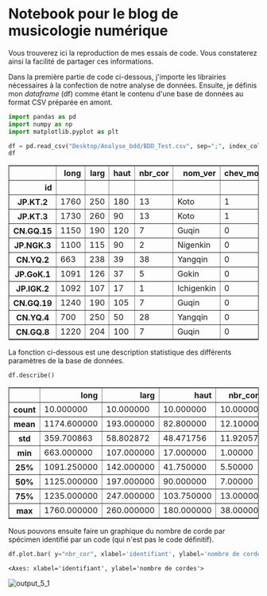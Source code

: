 # Notebook pour le blog de musicologie numérique

Vous trouverez ici la reproduction de mes essais de code. Vous constaterez ainsi la facilité de partager ces informations.

Dans la première partie de code ci-dessous, j'importe les librairies nécessaires à la confection de notre analyse de données. Ensuite, je définis mon *dataframe* (df) comme étant le contenu d'une base de données au format CSV préparée en amont.


```python
import pandas as pd
import numpy as np
import matplotlib.pyplot as plt

df = pd.read_csv("Desktop/Analyse_bdd/BDD_Test.csv", sep=";", index_col=0)
df
```




<div>
<style scoped>
    .dataframe tbody tr th:only-of-type {
        vertical-align: middle;
    }

    .dataframe tbody tr th {
        vertical-align: top;
    }

    .dataframe thead th {
        text-align: right;
    }
</style>
<table border="1" class="dataframe">
  <thead>
    <tr style="text-align: right;">
      <th></th>
      <th>long</th>
      <th>larg</th>
      <th>haut</th>
      <th>nbr_cor</th>
      <th>nom_ver</th>
      <th>chev_mob</th>
      <th>Chev_im</th>
      <th>pas_chev</th>
    </tr>
    <tr>
      <th>id</th>
      <th></th>
      <th></th>
      <th></th>
      <th></th>
      <th></th>
      <th></th>
      <th></th>
      <th></th>
    </tr>
  </thead>
  <tbody>
    <tr>
      <th>JP.KT.2</th>
      <td>1760</td>
      <td>250</td>
      <td>180</td>
      <td>13</td>
      <td>Koto</td>
      <td>1</td>
      <td>0</td>
      <td>0</td>
    </tr>
    <tr>
      <th>JP.KT.3</th>
      <td>1730</td>
      <td>260</td>
      <td>90</td>
      <td>13</td>
      <td>Koto</td>
      <td>1</td>
      <td>0</td>
      <td>0</td>
    </tr>
    <tr>
      <th>CN.GQ.15</th>
      <td>1150</td>
      <td>190</td>
      <td>120</td>
      <td>7</td>
      <td>Guqin</td>
      <td>0</td>
      <td>0</td>
      <td>1</td>
    </tr>
    <tr>
      <th>JP.NGK.3</th>
      <td>1100</td>
      <td>115</td>
      <td>90</td>
      <td>2</td>
      <td>Nigenkin</td>
      <td>0</td>
      <td>0</td>
      <td>1</td>
    </tr>
    <tr>
      <th>CN.YQ.2</th>
      <td>663</td>
      <td>238</td>
      <td>39</td>
      <td>38</td>
      <td>Yangqin</td>
      <td>0</td>
      <td>1</td>
      <td>0</td>
    </tr>
    <tr>
      <th>JP.GoK.1</th>
      <td>1091</td>
      <td>126</td>
      <td>37</td>
      <td>5</td>
      <td>Gokin</td>
      <td>0</td>
      <td>0</td>
      <td>1</td>
    </tr>
    <tr>
      <th>JP.IGK.2</th>
      <td>1092</td>
      <td>107</td>
      <td>17</td>
      <td>1</td>
      <td>Ichigenkin</td>
      <td>0</td>
      <td>0</td>
      <td>1</td>
    </tr>
    <tr>
      <th>CN.GQ.19</th>
      <td>1240</td>
      <td>190</td>
      <td>105</td>
      <td>7</td>
      <td>Guqin</td>
      <td>0</td>
      <td>0</td>
      <td>1</td>
    </tr>
    <tr>
      <th>CN.YQ.4</th>
      <td>700</td>
      <td>250</td>
      <td>50</td>
      <td>28</td>
      <td>Yangqin</td>
      <td>0</td>
      <td>1</td>
      <td>0</td>
    </tr>
    <tr>
      <th>CN.GQ.8</th>
      <td>1220</td>
      <td>204</td>
      <td>100</td>
      <td>7</td>
      <td>Guqin</td>
      <td>0</td>
      <td>0</td>
      <td>1</td>
    </tr>
  </tbody>
</table>
</div>



La fonction ci-dessous est une description statistique des différents paramètres de la base de données. 


```python
df.describe()
```




<div>
<style scoped>
    .dataframe tbody tr th:only-of-type {
        vertical-align: middle;
    }

    .dataframe tbody tr th {
        vertical-align: top;
    }

    .dataframe thead th {
        text-align: right;
    }
</style>
<table border="1" class="dataframe">
  <thead>
    <tr style="text-align: right;">
      <th></th>
      <th>long</th>
      <th>larg</th>
      <th>haut</th>
      <th>nbr_cor</th>
      <th>chev_mob</th>
      <th>Chev_im</th>
      <th>pas_chev</th>
    </tr>
  </thead>
  <tbody>
    <tr>
      <th>count</th>
      <td>10.000000</td>
      <td>10.000000</td>
      <td>10.000000</td>
      <td>10.00000</td>
      <td>10.000000</td>
      <td>10.000000</td>
      <td>10.000000</td>
    </tr>
    <tr>
      <th>mean</th>
      <td>1174.600000</td>
      <td>193.000000</td>
      <td>82.800000</td>
      <td>12.10000</td>
      <td>0.200000</td>
      <td>0.200000</td>
      <td>0.600000</td>
    </tr>
    <tr>
      <th>std</th>
      <td>359.700863</td>
      <td>58.802872</td>
      <td>48.471756</td>
      <td>11.92057</td>
      <td>0.421637</td>
      <td>0.421637</td>
      <td>0.516398</td>
    </tr>
    <tr>
      <th>min</th>
      <td>663.000000</td>
      <td>107.000000</td>
      <td>17.000000</td>
      <td>1.00000</td>
      <td>0.000000</td>
      <td>0.000000</td>
      <td>0.000000</td>
    </tr>
    <tr>
      <th>25%</th>
      <td>1091.250000</td>
      <td>142.000000</td>
      <td>41.750000</td>
      <td>5.50000</td>
      <td>0.000000</td>
      <td>0.000000</td>
      <td>0.000000</td>
    </tr>
    <tr>
      <th>50%</th>
      <td>1125.000000</td>
      <td>197.000000</td>
      <td>90.000000</td>
      <td>7.00000</td>
      <td>0.000000</td>
      <td>0.000000</td>
      <td>1.000000</td>
    </tr>
    <tr>
      <th>75%</th>
      <td>1235.000000</td>
      <td>247.000000</td>
      <td>103.750000</td>
      <td>13.00000</td>
      <td>0.000000</td>
      <td>0.000000</td>
      <td>1.000000</td>
    </tr>
    <tr>
      <th>max</th>
      <td>1760.000000</td>
      <td>260.000000</td>
      <td>180.000000</td>
      <td>38.00000</td>
      <td>1.000000</td>
      <td>1.000000</td>
      <td>1.000000</td>
    </tr>
  </tbody>
</table>
</div>



Nous pouvons ensuite faire un graphique du nombre de corde par spécimen identifié par un code (qui n'est pas le code définitif).


```python
df.plot.bar( y="nbr_cor", xlabel='identifiant', ylabel='nombre de cordes')
```




    <Axes: xlabel='identifiant', ylabel='nombre de cordes'>



![output_5_1](https://github.com/MatthieuLn/MusicoNumData/assets/154553282/7e001d40-ddf5-4166-9aca-658ec79749ae)
